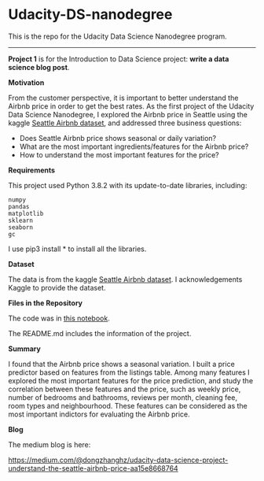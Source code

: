 # Udacity-DS-nanodegree

This is the repo for the Udacity Data Science Nanodegree program. 

---------
**Project 1** is for the Introduction to Data Science project: **write a data science blog post**. 


**Motivation**

From the customer perspective, it is important to better understand the Airbnb price in order to get the best rates. As the first project of the Udacity Data Science Nanodegree, I explored the Airbnb price in Seattle using the kaggle [Seattle Airbnb dataset](https://www.kaggle.com/airbnb/seattle), and addressed three business questions:

- Does Seattle Airbnb price shows seasonal or daily variation?
- What are the most important ingredients/features for the Airbnb price?
- How to understand the most important features for the price?



**Requirements**

This project used Python 3.8.2 with its update-to-date libraries, including:

    numpy
    pandas
    matplotlib
    sklearn
    seaborn
    gc

I use pip3 install * to install all the libraries. 


**Dataset**

The data is from the kaggle [Seattle Airbnb dataset](https://www.kaggle.com/airbnb/seattle). I acknowledgements Kaggle to provide the dataset. 


**Files in the Repository**

The code was in [this notebook](https://github.com/dongzhang84/Udacity-DS-nanodegree/blob/master/Project_1/Seattle_Airbnb.ipynb).

The README.md includes the information of the project. 


**Summary**

I found that the Airbnb price shows a seasonal variation. I built a price predictor based on features from the listings table. Among many features I explored the most important features for the price prediction, and study the correlation between these features and the price, such as weekly price, number of bedrooms and bathrooms, reviews per month, cleaning fee, room types and neighbourhood. These features can be considered as the most important indictors for evaluating the Airbnb price.


**Blog**

The medium blog is here:

https://medium.com/@dongzhanghz/udacity-data-science-project-understand-the-seattle-airbnb-price-aa15e8668764
